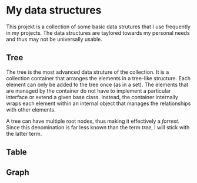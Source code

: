 # My data structures

This projekt is a collection of some basic data strutures that I use frequently in my projects.
The data structures are taylored towards my personal needs and thus may not be universally usable.

## Tree

The tree is the most advanced data struture of the collection. It is a collection container that arranges the elements 
in a tree-like structure. Each element can only be added to the tree once (as in a set). The elements that are managed 
by the container do not have to implement a particular interface or extend a given base class. Instead, the container 
internally wraps each element within an internal object that manages the relationships with other elements.
 
A tree can have multiple root nodes, thus making it effectively a _forrest_. Since this denomination is far
less known than the term _tree_, I will stick with the latter term.

## Table

## Graph



